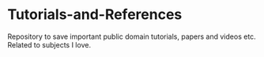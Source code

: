 # Tutorials-and-References
Repository to save important public domain tutorials, papers and videos etc. Related to subjects I love.
